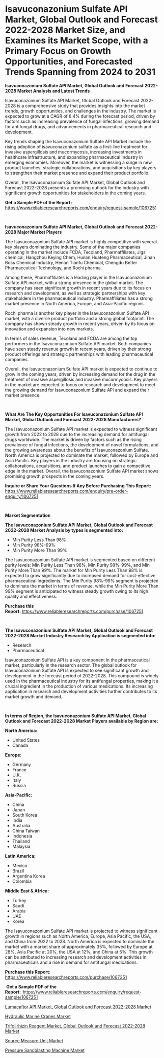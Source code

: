 <p><h1>Isavuconazonium Sulfate API Market, Global Outlook and Forecast 2022-2028 Market Size, and Examines its Market Scope, with a Primary Focus on Growth Opportunities, and Forecasted Trends Spanning from 2024 to 2031</h1></p><p><strong>Isavuconazonium Sulfate API Market, Global Outlook and Forecast 2022-2028 Market Analysis and Latest Trends</strong></p>
<p><p>Isavuconazonium Sulfate API Market, Global Outlook and Forecast 2022-2028 is a comprehensive study that provides insights into the market trends, growth opportunities, and challenges in the industry. The market is expected to grow at a CAGR of 8.4% during the forecast period, driven by factors such as increasing prevalence of fungal infections, growing demand for antifungal drugs, and advancements in pharmaceutical research and development.</p><p>Key trends shaping the Isavuconazonium Sulfate API Market include the rising adoption of isavuconazonium sulfate as a first-line treatment for invasive aspergillosis and mucormycosis, increasing investments in healthcare infrastructure, and expanding pharmaceutical industry in emerging economies. Moreover, the market is witnessing a surge in new product launches, strategic collaborations, and acquisitions by key players to strengthen their market presence and expand their product portfolio.</p><p>Overall, the Isavuconazonium Sulfate API Market, Global Outlook and Forecast 2022-2028 presents a promising outlook for the industry with significant growth opportunities for stakeholders in the coming years.</p></p>
<p><strong>Get a Sample PDF of the Report:&nbsp;</strong> <a href="https://www.reliableresearchreports.com/enquiry/request-sample/1067251">https://www.reliableresearchreports.com/enquiry/request-sample/1067251</a></p>
<p>&nbsp;</p>
<p><strong>Isavuconazonium Sulfate API Market, Global Outlook and Forecast 2022-2028 Major Market Players</strong></p>
<p><p>The Isavuconazonium Sulfate API market is highly competitive with several key players dominating the industry. Some of the major companies operating in the market include FCDA, Tecoland, Pharmaffiliates, Jigs chemical, Hangzhou Keying Chem, Hunan Huateng Pharmaceutical, Jinan Boss Chemical Industry, Henan Tianfu Chemical, Chengdu Better Pharmaceutical Technology, and Rochi pharma.</p><p>Among these, Pharmaffiliates is a leading player in the Isavuconazonium Sulfate API market, with a strong presence in the global market. The company has seen significant growth in recent years due to its focus on research and development, as well as strategic partnerships with key stakeholders in the pharmaceutical industry. Pharmaffiliates has a strong market presence in North America, Europe, and Asia-Pacific regions.</p><p>Rochi pharma is another key player in the Isavuconazonium Sulfate API market, with a diverse product portfolio and a strong global footprint. The company has shown steady growth in recent years, driven by its focus on innovation and expansion into new markets.</p><p>In terms of sales revenue, Tecoland and FCDA are among the top performers in the Isavuconazonium Sulfate API market. Both companies have seen steady revenue growth in recent years, driven by their strong product offerings and strategic partnerships with leading pharmaceutical companies.</p><p>Overall, the Isavuconazonium Sulfate API market is expected to continue to grow in the coming years, driven by increasing demand for the drug in the treatment of invasive aspergillosis and invasive mucormycosis. Key players in the market are expected to focus on research and development to meet the growing demand for Isavuconazonium Sulfate API and expand their market presence.</p></p>
<p>&nbsp;</p>
<p><strong>What Are The Key Opportunities For Isavuconazonium Sulfate API Market, Global Outlook and Forecast 2022-2028 Manufacturers?</strong></p>
<p><p>The Isavuconazonium Sulfate API market is expected to witness significant growth from 2022 to 2028 due to the increasing demand for antifungal drugs worldwide. The market is driven by factors such as the rising prevalence of fungal infections, the development of novel formulations, and the growing awareness about the benefits of Isavuconazonium Sulfate. North America is projected to dominate the market, followed by Europe and Asia Pacific. Key players in the industry are focusing on strategic collaborations, acquisitions, and product launches to gain a competitive edge in the market. Overall, the Isavuconazonium Sulfate API market shows promising growth prospects in the coming years.</p></p>
<p><strong>Inquire or Share Your Questions If Any Before Purchasing This Report:</strong> <a href="https://www.reliableresearchreports.com/enquiry/pre-order-enquiry/1067251">https://www.reliableresearchreports.com/enquiry/pre-order-enquiry/1067251</a></p>
<p>&nbsp;</p>
<p><strong>Market Segmentation</strong></p>
<p><strong>The Isavuconazonium Sulfate API Market, Global Outlook and Forecast 2022-2028 Market Analysis by types is segmented into:</strong></p>
<p><ul><li>Min Purity Less Than 98%</li><li>Min Purity 98%-99%</li><li>Min Purity More Than 99%</li></ul></p>
<p><p>The Isavuconazonium Sulfate API market is segmented based on different purity levels: Min Purity Less Than 98%, Min Purity 98%-99%, and Min Purity More Than 99%. The market for Min Purity Less Than 98% is expected to grow significantly due to increased demand for cost-effective pharmaceutical ingredients. The Min Purity 98%-99% segment is projected to dominate the market in terms of revenue, while the Min Purity More Than 99% segment is anticipated to witness steady growth owing to its high quality and effectiveness.</p></p>
<p><strong>Purchase this Report:&nbsp;</strong><a href="https://www.reliableresearchreports.com/purchase/1067251">https://www.reliableresearchreports.com/purchase/1067251</a></p>
<p>&nbsp;</p>
<p><strong>The Isavuconazonium Sulfate API Market, Global Outlook and Forecast 2022-2028 Market Industry Research by Application is segmented into:</strong></p>
<p><ul><li>Research</li><li>Pharmaceutical</li></ul></p>
<p><p>Isavuconazonium Sulfate API is a key component in the pharmaceutical market, particularly in the research sector. The global outlook for Isavuconazonium Sulfate API is expected to see significant growth and development in the forecast period of 2022-2028. This compound is widely used in the pharmaceutical industry for its antifungal properties, making it a crucial ingredient in the production of various medications. Its increasing application in research and development activities further contributes to its market growth and demand.</p></p>
<p>&nbsp;</p>
<p><strong>In terms of Region, the Isavuconazonium Sulfate API Market, Global Outlook and Forecast 2022-2028 Market Players available by Region are:</strong></p>
<p>
    <p> <strong> North America: </strong>
        <ul>
            <li>United States</li>
            <li>Canada</li>
        </ul>
        </p> 
    <p> <strong> Europe: </strong>
        <ul>
            <li>Germany</li>
            <li>France</li>
            <li>U.K.</li>
            <li>Italy</li>
            <li>Russia</li>
        </ul>
        </p> 
    <p> <strong> Asia-Pacific: </strong>
        <ul>
            <li>China</li>
            <li>Japan</li>
            <li>South Korea</li>
            <li>India</li>
            <li>Australia</li>
            <li>China Taiwan</li>
            <li>Indonesia</li>
            <li>Thailand</li>
            <li>Malaysia</li>
        </ul>
        </p> 
    <p> <strong> Latin America: </strong>
        <ul>
            <li>Mexico</li>
            <li>Brazil</li>
            <li>Argentina Korea</li>
            <li>Colombia</li>
        </ul>
        </p> 
    <p> <strong> Middle East & Africa: </strong>
        <ul>
            <li>Turkey</li>
            <li>Saudi</li>
            <li>Arabia</li>
            <li>UAE</li>
            <li>Korea</li>
        </ul>
    </p>
    </p>
<p><p>The Isavuconazonium Sulfate API market is projected to witness significant growth in regions such as North America, Europe, Asia Pacific, the USA, and China from 2022 to 2028. North America is expected to dominate the market with a market share of approximately 35%, followed by Europe at 28%, Asia Pacific at 20%, the USA at 12%, and China at 5%. This growth can be attributed to increasing research and development activities in pharmaceuticals and a rise in demand for antifungal medications.</p></p>
<p><strong>Purchase this Report: </strong><a href="https://www.reliableresearchreports.com/purchase/1067251">https://www.reliableresearchreports.com/purchase/1067251</a></p>
<p>&nbsp;<strong>Get a Sample PDF of the Report:&nbsp;&nbsp;</strong><a href="https://www.reliableresearchreports.com/enquiry/request-sample/1067251">https://www.reliableresearchreports.com/enquiry/request-sample/1067251</a></p>
<p><strong></strong></p>
<p><p><a href="https://github.com/gdfhhhj/Market-Research-Report-List-3/blob/main/lumacaftor-api-market-global-outlook-and-forecast-2022-2028-market.md">Lumacaftor API Market, Global Outlook and Forecast 2022-2028 Market</a></p><p><a href="https://medium.com/@karleeprice2004/hydraulic-marine-cranes-market-share-evolution-and-market-growth-trends-2024-2031-96e906540a3d">Hydraulic Marine Cranes Market</a></p><p><a href="https://github.com/julyju69/Market-Research-Report-List-1/blob/main/trifolirhizin-reagent-market-global-outlook-and-forecast-2022-2028-market.md">Trifolirhizin Reagent Market, Global Outlook and Forecast 2022-2028 Market</a></p><p><a href="https://medium.com/@karleeprice2004/source-measure-unit-market-competitive-analysis-market-trends-and-forecast-to-2031-989fee9b355c">Source Measure Unit Market</a></p><p><a href="https://medium.com/@evertkohler82/pressure-sandblasting-machine-market-analysis-and-sze-forecasted-for-period-from-2024-to-2031-694a61fad134">Pressure Sandblasting Machine Market</a></p></p>